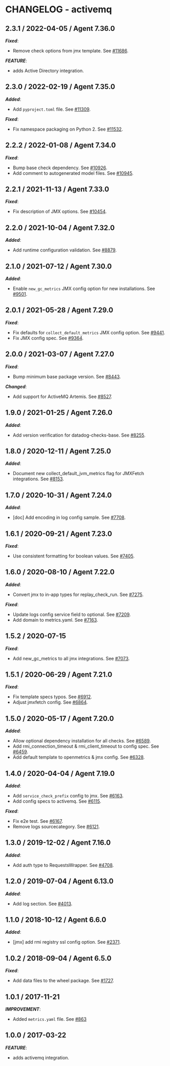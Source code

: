 # CHANGELOG - activemq

## 2.3.1 / 2022-04-05 / Agent 7.36.0

***Fixed***: 

* Remove check options from jmx template. See [#11686](https://github.com/DataDog/integrations-core/pull/11686).

***FEATURE***: 

* adds Active Directory integration.


## 2.3.0 / 2022-02-19 / Agent 7.35.0

***Added***: 

* Add `pyproject.toml` file. See [#11309](https://github.com/DataDog/integrations-core/pull/11309).

***Fixed***: 

* Fix namespace packaging on Python 2. See [#11532](https://github.com/DataDog/integrations-core/pull/11532).


## 2.2.2 / 2022-01-08 / Agent 7.34.0

***Fixed***: 

* Bump base check dependency. See [#10926](https://github.com/DataDog/integrations-core/pull/10926).
* Add comment to autogenerated model files. See [#10945](https://github.com/DataDog/integrations-core/pull/10945).


## 2.2.1 / 2021-11-13 / Agent 7.33.0

***Fixed***: 

* Fix description of JMX options. See [#10454](https://github.com/DataDog/integrations-core/pull/10454).


## 2.2.0 / 2021-10-04 / Agent 7.32.0

***Added***: 

* Add runtime configuration validation. See [#8879](https://github.com/DataDog/integrations-core/pull/8879).


## 2.1.0 / 2021-07-12 / Agent 7.30.0

***Added***: 

* Enable `new_gc_metrics` JMX config option for new installations. See [#9501](https://github.com/DataDog/integrations-core/pull/9501).


## 2.0.1 / 2021-05-28 / Agent 7.29.0

***Fixed***: 

* Fix defaults for `collect_default_metrics` JMX config option. See [#9441](https://github.com/DataDog/integrations-core/pull/9441).
* Fix JMX config spec. See [#9364](https://github.com/DataDog/integrations-core/pull/9364).


## 2.0.0 / 2021-03-07 / Agent 7.27.0

***Fixed***: 

* Bump minimum base package version. See [#8443](https://github.com/DataDog/integrations-core/pull/8443).

***Changed***: 

* Add support for ActiveMQ Artemis. See [#8527](https://github.com/DataDog/integrations-core/pull/8527).


## 1.9.0 / 2021-01-25 / Agent 7.26.0

***Added***: 

* Add version verification for datadog-checks-base. See [#8255](https://github.com/DataDog/integrations-core/pull/8255).


## 1.8.0 / 2020-12-11 / Agent 7.25.0

***Added***: 

* Document new collect_default_jvm_metrics flag for JMXFetch integrations. See [#8153](https://github.com/DataDog/integrations-core/pull/8153).


## 1.7.0 / 2020-10-31 / Agent 7.24.0

***Added***: 

* [doc] Add encoding in log config sample. See [#7708](https://github.com/DataDog/integrations-core/pull/7708).


## 1.6.1 / 2020-09-21 / Agent 7.23.0

***Fixed***: 

* Use consistent formatting for boolean values. See [#7405](https://github.com/DataDog/integrations-core/pull/7405).


## 1.6.0 / 2020-08-10 / Agent 7.22.0

***Added***: 

* Convert jmx to in-app types for replay_check_run. See [#7275](https://github.com/DataDog/integrations-core/pull/7275).

***Fixed***: 

* Update logs config service field to optional. See [#7209](https://github.com/DataDog/integrations-core/pull/7209).
* Add domain to metrics.yaml. See [#7163](https://github.com/DataDog/integrations-core/pull/7163).


## 1.5.2 / 2020-07-15

***Fixed***: 

* Add new_gc_metrics to all jmx integrations. See [#7073](https://github.com/DataDog/integrations-core/pull/7073).


## 1.5.1 / 2020-06-29 / Agent 7.21.0

***Fixed***: 

* Fix template specs typos. See [#6912](https://github.com/DataDog/integrations-core/pull/6912).
* Adjust jmxfetch config. See [#6864](https://github.com/DataDog/integrations-core/pull/6864).


## 1.5.0 / 2020-05-17 / Agent 7.20.0

***Added***: 

* Allow optional dependency installation for all checks. See [#6589](https://github.com/DataDog/integrations-core/pull/6589).
* Add rmi_connection_timeout & rmi_client_timeout to config spec. See [#6459](https://github.com/DataDog/integrations-core/pull/6459).
* Add default template to openmetrics & jmx config. See [#6328](https://github.com/DataDog/integrations-core/pull/6328).


## 1.4.0 / 2020-04-04 / Agent 7.19.0

***Added***: 

* Add `service_check_prefix` config to jmx. See [#6163](https://github.com/DataDog/integrations-core/pull/6163).
* Add config specs to activemq. See [#6115](https://github.com/DataDog/integrations-core/pull/6115).

***Fixed***: 

* Fix e2e test. See [#6167](https://github.com/DataDog/integrations-core/pull/6167).
* Remove logs sourcecategory. See [#6121](https://github.com/DataDog/integrations-core/pull/6121).


## 1.3.0 / 2019-12-02 / Agent 7.16.0

***Added***: 

* Add auth type to RequestsWrapper. See [#4708](https://github.com/DataDog/integrations-core/pull/4708).


## 1.2.0 / 2019-07-04 / Agent 6.13.0

***Added***: 

* Add log section. See [#4013](https://github.com/DataDog/integrations-core/pull/4013).


## 1.1.0 / 2018-10-12 / Agent 6.6.0

***Added***: 

* [jmx] add rmi registry ssl config option. See [#2371](https://github.com/DataDog/integrations-core/pull/2371).


## 1.0.2 / 2018-09-04 / Agent 6.5.0

***Fixed***: 

* Add data files to the wheel package. See [#1727](https://github.com/DataDog/integrations-core/pull/1727).


## 1.0.1 / 2017-11-21

***IMPROVEMENT***: 

* Added `metrics.yaml` file. See [#863](https://github.com/DataDog/integrations-core/issues/863)


## 1.0.0 / 2017-03-22

***FEATURE***: 

* adds activemq integration.

